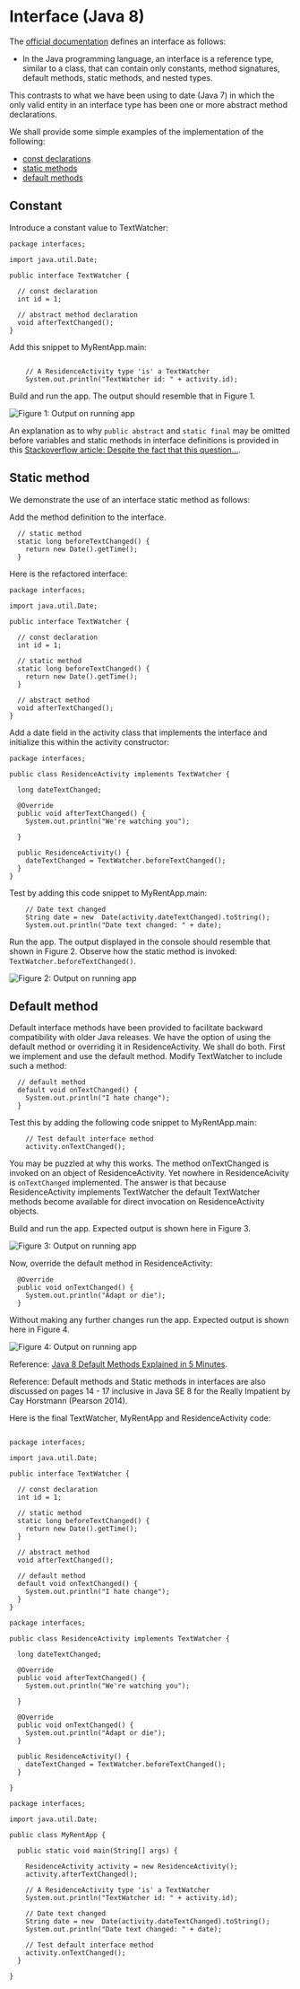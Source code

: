 # Interface (Java 8)

The [official documentation](https://docs.oracle.com/javase/tutorial/java/IandI/createinterface.html) defines an interface as follows:

- In the Java programming language, an interface is a reference type, similar to a class, that can contain only constants, method signatures, default methods, static methods, and nested types.

This contrasts to what we have been using to date (Java 7) in which the only valid entity in an interface type has been one or more abstract method declarations.

We shall provide some simple examples of the implementation of the following:

- [const declarations](https://docs.oracle.com/javase/tutorial/java/IandI/interfaceDef.html)
- [static methods](https://docs.oracle.com/javase/tutorial/java/IandI/defaultmethods.html#static)
- [default methods](https://docs.oracle.com/javase/tutorial/java/IandI/defaultmethods.html)


## Constant

Introduce a constant value to TextWatcher:

```
package interfaces;

import java.util.Date;

public interface TextWatcher {
  
  // const declaration
  int id = 1;
    
  // abstract method declaration
  void afterTextChanged();
}

```

Add this snippet to MyRentApp.main:

```

    // A ResidenceActivity type 'is' a TextWatcher
    System.out.println("TextWatcher id: " + activity.id);
```

Build and run the app. The output should resemble that in Figure 1.

![Figure 1: Output on running app](img/05.png)

An explanation as to why `public abstract` and `static final` may be omitted before variables and static methods in interface definitions is provided in this [Stackoverflow article: Despite the fact that this question...](http://stackoverflow.com/questions/161633/should-methods-in-a-java-interface-be-declared-with-or-without-a-public-access-m).

## Static method

We demonstrate the use of an interface static method as follows:

Add the method definition to the interface.

```
  // static method
  static long beforeTextChanged() {
    return new Date().getTime();
  }
```

Here is the refactored interface:

```
package interfaces;

import java.util.Date;

public interface TextWatcher {
  
  // const declaration
  int id = 1;
  
  // static method
  static long beforeTextChanged() {
    return new Date().getTime();
  }
  
  // abstract method
  void afterTextChanged();
}

```

Add a date field in the activity class that implements the interface and initialize this within the activity constructor:

```
package interfaces;

public class ResidenceActivity implements TextWatcher {

  long dateTextChanged;
  
  @Override
  public void afterTextChanged() {
    System.out.println("We're watching you");
    
  }

  public ResidenceActivity() {
    dateTextChanged = TextWatcher.beforeTextChanged();
  }
}

```

Test by adding this code snippet to MyRentApp.main:

```
    // Date text changed
    String date = new  Date(activity.dateTextChanged).toString();
    System.out.println("Date text changed: " + date);
```


Run the app. The output displayed in the console should resemble that shown in Figure 2. Observe how the static method is invoked: `TextWatcher.beforeTextChanged()`.

![Figure 2: Output on running app](img/06.png)

## Default method

Default interface methods have been provided to facilitate backward compatibility with older Java releases. We have the option of using the default method or overriding it in ResidenceActivity. We shall do both. First we implement and use the default method. Modify TextWatcher to include such a method:

```
  // default method
  default void onTextChanged() {
    System.out.println("I hate change");
  }
```

Test this by adding the following code snippet to MyRentApp.main:

```
    // Test default interface method
    activity.onTextChanged();
```

You may be puzzled at why this works. The method onTextChanged is invoked on an object of ResidenceActivity. Yet nowhere in ResidenceAcivity is `onTextChanged` implemented. The answer is that because ResidenceActivity implements TextWatcher the default TextWatcher methods become available for direct invocation on ResidenceActivity objects.

Build and run the app. Expected output is shown here in Figure 3.

![Figure 3: Output on running app](img/07.png)

Now, override the default method in ResidenceActivity:

```
  @Override
  public void onTextChanged() {
    System.out.println("Adapt or die");
  }
```
Without making any further changes run the app. Expected output is shown here in Figure 4.

![Figure 4: Output on running app](img/08.png)

Reference: [Java 8 Default Methods Explained in 5 Minutes](https://blog.idrsolutions.com/2015/01/java-8-default-methods-explained-5-minutes/).

Reference: Default methods and Static methods in interfaces are also discussed on pages 14 - 17 inclusive in Java SE 8 for the Really Impatient by Cay Horstmann (Pearson 2014).

Here is the final TextWatcher, MyRentApp and ResidenceActivity code:

```

package interfaces;

import java.util.Date;

public interface TextWatcher {
  
  // const declaration
  int id = 1;
  
  // static method
  static long beforeTextChanged() {
    return new Date().getTime();
  }
  
  // abstract method
  void afterTextChanged();
  
  // default method
  default void onTextChanged() {
    System.out.println("I hate change");
  }
}

```

```
package interfaces;

public class ResidenceActivity implements TextWatcher {

  long dateTextChanged;
  
  @Override
  public void afterTextChanged() {
    System.out.println("We're watching you");
    
  }
  
  @Override
  public void onTextChanged() {
    System.out.println("Adapt or die");
  }
  
  public ResidenceActivity() {
    dateTextChanged = TextWatcher.beforeTextChanged();
  }
  
}

```

```
package interfaces;

import java.util.Date;

public class MyRentApp {

  public static void main(String[] args) {
    
    ResidenceActivity activity = new ResidenceActivity();
    activity.afterTextChanged();
    
    // A ResidenceActivity type 'is' a TextWatcher
    System.out.println("TextWatcher id: " + activity.id);
    
    // Date text changed
    String date = new  Date(activity.dateTextChanged).toString();
    System.out.println("Date text changed: " + date);
    
    // Test default interface method
    activity.onTextChanged();
  }

}

```
